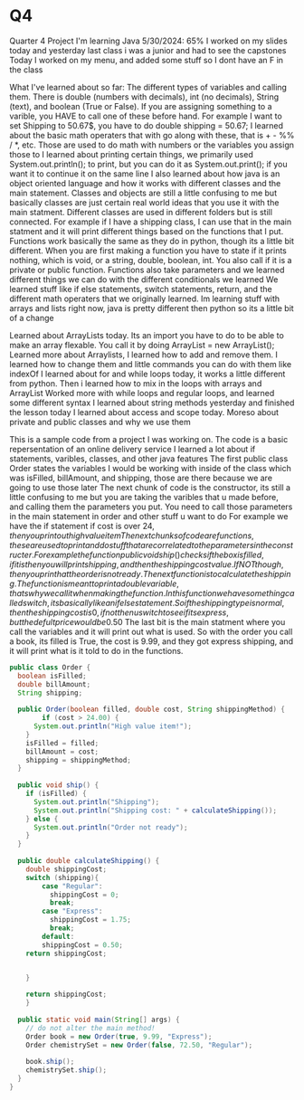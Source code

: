 # Q4
Quarter 4 Project
I'm learning Java
5/30/2024: 65%
I worked on my slides today and yesterday
last class i was a junior and had to see the capstones
Today I worked on my menu, and added some stuff so I dont have an F in the class

What I've learned about so far:
The different types of variables and calling them. There is double (numbers with decimals), int (no decimals), String (text), and boolean (True or False). If you are assigning something to a varible, you HAVE to call one of these before hand.
For example I want to set Shipping to 50.67$, you have to do double shipping = 50.67;
I learned about the basic math operaters that with go along with these, that is + - %% / *, etc. Those are used to do math with numbers or the variables you assign those to
I learned about printing certain things, we primarily used System.out.println(); to print, but you can do it as System.out.print(); if you want it to continue it on the same line
I also learned about how java is an object oriented language and how it works with different classes and the main statement.
Classes and objects are still a little confusing to me but basically classes are just certain real world ideas that you use it with the main statment. Different classes are used in different folders but is still connected.
For example if I have a shipping class, I can use that in the main statment and it will print different things based on the functions that I put.
Functions work basically the same as they do in python, though its a little bit different. When you are first making a function you have to state if it prints nothing, which is void, or a string, double, boolean, int. You also call if it is a private or public function.
Functions also take parameters and we learned different things we can do with the different conditionals we learned
We learned stuff like if else statements, switch statements, return, and the different math operaters that we originally learned.
Im learning stuff with arrays and lists right now, java is pretty different then python so its a little bit of a change

Learned about ArrayLists today. Its an import you have to do to be able to make an array flexable. You call it by doing ArrayList<xxxxx> = new ArrayList<xxx>();
Learned more about Arraylists, I learned how to add and remove them. I learned how to change them and little commands you can do with them like indexOf
I learned about for and while loops today, it works a little different from python. Then i learned how to mix in the loops with arrays and ArrayList
Worked more with while loops and regular loops, and learned some different syntax
I learned about string methods yesterday and finished the lesson today
I learned about access and scope today. Moreso about private and public classes and why we use them





This is a sample code from a project I was working on.
The code is a basic repersentation of an online delivery service
I learned a lot about if statements, varibles, classes, and other java features
The first public class Order states the variables I would be working with inside of the class which was isFilled, billAmount, and shipping, those are there because we are going to use those later
The next chunk of code is the constructor, its still a little confusing to me but you are taking the varibles that u made before, and calling them the parameters you put. You need to call those parameters in the main statement in order and other stuff u want to do
For example we have the if statement if cost is over 24$, then you print out high value item
The next chunks of code are functions, these are used to print and do stuff that are correlated to the parameters in the constructer.
For example the function public void ship() checks if the box is filled, if it is then you will print shipping, and then the shipping cost value. If NOT though, then you prin that the order is not ready.
The next function is to calculate the shipping. The function is meant to print a double variable, thats why we call it when making the function.
In this function we have something called switch, its basically like an if else statement. So if the shipping type is normal, then the shipping cost is 0, if not then u switch to see if its express, but the defult price would be 0.50$
The last bit is the main statment where you call the variables and it will print out what is used.
So with the order you call a book, its filled is True, the cost is 9.99, and they got express shipping, and it will print what is it told to do in the functions.

``` Java
public class Order {
  boolean isFilled;
  double billAmount;
  String shipping;
  
  public Order(boolean filled, double cost, String shippingMethod) {
		if (cost > 24.00) {
      System.out.println("High value item!");
    }
    isFilled = filled;
    billAmount = cost;
    shipping = shippingMethod;
  }
  
  public void ship() {
    if (isFilled) {
      System.out.println("Shipping");
      System.out.println("Shipping cost: " + calculateShipping());
    } else {
      System.out.println("Order not ready");
    }
  }
  
  public double calculateShipping() {
    double shippingCost;
    switch (shipping){
        case "Regular":
          shippingCost = 0;
          break;
        case "Express":
          shippingCost = 1.75;
          break;
        default:
        shippingCost = 0.50;
    return shippingCost;


    }
    
    return shippingCost;
 	}
  
  public static void main(String[] args) {
    // do not alter the main method!
    Order book = new Order(true, 9.99, "Express");
    Order chemistrySet = new Order(false, 72.50, "Regular");
    
    book.ship();
    chemistrySet.ship();
  }
}
```
